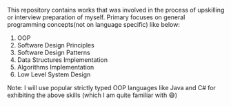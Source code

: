 This repository contains works that was involved in the process of upskilling or interview preparation of myself.
Primary focuses on general programming concepts(not on language specific) like below:
1. OOP
2. Software Design Principles
3. Software Design Patterns
4. Data Structures Implementation
5. Algorithms Implementation
6. Low Level System Design

Note: I will use popular strictly typed OOP languages like Java and C# for exhibiting the above skills (which I am quite familiar with 😅)
